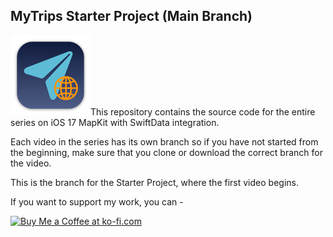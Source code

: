 ## MyTrips Starter Project (Main Branch)

![mac128](Images/mac128.png)This repository contains the source code for the entire series on iOS 17 MapKit with SwiftData integration.

Each video in the series has its own branch so if you have not started from the beginning, make sure that you clone or download the correct branch for the video.

This is the branch for the Starter Project, where the first video begins.

If you want to support my work, you can - </br>

<a href='https://ko-fi.com/Z8Z22WRVG' target='_blank'><img height='36' style='border:0px;height:36px;' src='https://cdn.ko-fi.com/cdn/kofi3.png?v=2' border='0' alt='Buy Me a Coffee at ko-fi.com' /></a>

